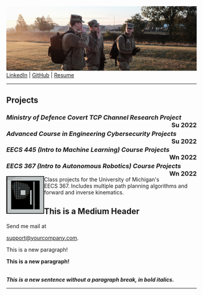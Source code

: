 <!-- <BODY BGCOLOR="FFFFFF"> -->
<CENTER><IMG SRC="copyrotcnerdshit.JPG" ALIGN="BOTTOM"> </CENTER>
<a href="https://www.linkedin.com/in/owenthomasyoung/" target="_blank" rel="noopener noreferrer">LinkedIn</a> | <a href="https://github.com/otyoung" target="_blank" rel="noopener noreferrer">GitHub</a> | <a href="http://www.otyoung.com/Documents/Owen%20Young%20Resume.pdf" target="_blank" rel="noopener noreferrer">Resume</a>
<HR>
<section name="projects">
  <H2>Projects</H2>
  <H3><em>Ministry of Defence Covert TCP Channel Research Project</em><span style="float: right;">Su 2022</span></H3>
  <H3><em>Advanced Course in Engineering Cybersecurity Projects</em><span style="float: right;">Su 2022</span></H3>
  <H3><em>EECS 445 (Intro to Machine Learning) Course Projects</em><span style="float: right;">Wn 2022</span></H3>
  <H3><em>EECS 367 (Intro to Autonomous Robotics) Course Projects</em><span style="float: right;">Wn 2022</span></H3>
  <div class="project-section">
    <img src="/assets/images/eecs367sc.png" align="left" width="100">
    <p>Class projects for the University of Michigan's EECS 367. Includes multiple path planning algorithms and forward and inverse kinematics.</p>
  </div>
  </section>
  
  
<H2>This is a Medium Header</H2>

Send me mail at <a href="mailto:support@yourcompany.com">

support@yourcompany.com</a>.

<P> This is a new paragraph!

<P> <B>This is a new paragraph!</B>

<BR> <B><I>This is a new sentence without a paragraph break, in bold italics.</I></B>

<HR>
